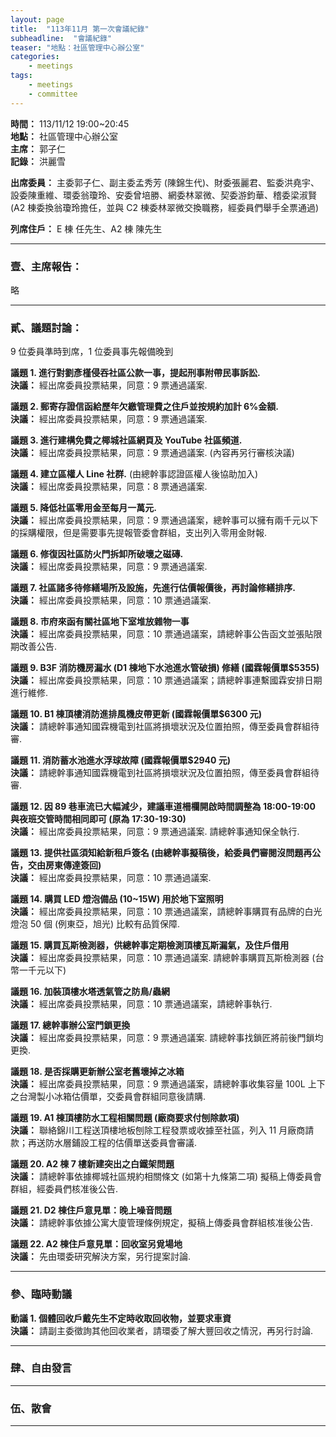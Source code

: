 ```yaml
---
layout: page
title:  "113年11月 第一次會議紀錄"
subheadline:  "會議紀錄"
teaser: "地點：社區管理中心辦公室"
categories:
    - meetings
tags:
    - meetings
    - committee
---
```


**時間：** 113/11/12 19:00~20:45<br>
**地點：** 社區管理中心辦公室<br>
**主席：** 郭子仁<br>
**記錄：** 洪麗雪<br>

**出席委員：** 主委郭子仁、副主委孟秀芳 (陳錦生代)、財委張麗君、監委洪堯宇、設委陳重維、環委翁瓊玲、安委曾培勝、網委林翠微、契委游鈞華、稽委梁淑賢
(A2 棟委換翁瓊玲擔任，並與 C2 棟委林翠微交換職務，經委員們舉手全票通過)<br>

**列席住戶：** E 棟 任先生、A2 棟 陳先生<br>

---

### 壹、主席報告：
略

---

### 貳、議題討論：
9 位委員準時到席，1 位委員事先報備晚到

**議題 1. 進行對劉彥槿侵吞社區公款一事，提起刑事附帶民事訴訟.** <br>
**決議：** 經出席委員投票結果，同意：9 票通過議案.<br>

**議題 2. 郵寄存證信函給歷年欠繳管理費之住戶並按規約加計 6%金額.** <br>
**決議：** 經出席委員投票結果，同意：9 票通過議案.<br>

**議題 3. 進行建構免費之椰城社區網頁及 YouTube 社區頻道.** <br>
**決議：** 經出席委員投票結果，同意：9 票通過議案. (內容再另行審核決議)<br>

**議題 4. 建立區權人 Line 社群.** (由總幹事認證區權人後協助加入) <br>
**決議：** 經出席委員投票結果，同意：8 票通過議案.<br>

**議題 5. 降低社區零用金至每月一萬元.** <br>
**決議：** 經出席委員投票結果，同意：9 票通過議案，總幹事可以擁有兩千元以下的採購權限，但是需要事先提報管委會群組，支出列入零用金財報.<br>

**議題 6. 修復因社區防火門拆卸所破壞之磁磚.** <br>
**決議：** 經出席委員投票結果，同意：9 票通過議案. <br>

**議題 7. 社區諸多待修繕場所及設施，先進行估價報價後，再討論修繕排序.** <br>
**決議：** 經出席委員投票結果，同意：10 票通過議案.<br>

**議題 8. 市府來函有關社區地下室堆放雜物一事** <br>
**決議：** 經出席委員投票結果，同意：10 票通過議案，請總幹事公告函文並張貼限期改善公告.<br>

**議題 9. B3F 消防機房漏水 (D1 棟地下水池進水管破損) 修繕 (國霖報價單$5355)** <br>
**決議：** 經出席委員投票結果，同意：10 票通過議案；請總幹事連繫國霖安排日期進行維修. <br>

**議題 10. B1 棟頂樓消防進排風機皮帶更新 (國霖報價單$6300 元)** <br>
**決議：** 請總幹事通知國霖機電到社區將損壞狀況及位置拍照，傳至委員會群組待審. <br>

**議題 11. 消防蓄水池進水浮球故障 (國霖報價單$2940 元)** <br>
**決議：** 請總幹事通知國霖機電到社區將損壞狀況及位置拍照，傳至委員會群組待審.<br>

**議題 12. 因 89 巷車流已大幅減少，建議車道柵欄開啟時間調整為 18:00-19:00 與夜班交管時間相同即可 (原為 17:30-19:30)** <br>
**決議：** 經出席委員投票結果，同意：9 票通過議案. 請總幹事通知保全執行.<br>

**議題 13. 提供社區須知給新租戶簽名 (由總幹事擬稿後，給委員們審閱沒問題再公告，交由房東傳達簽回)** <br>
**決議：** 經出席委員投票結果，同意：10 票通過議案.<br>

**議題 14. 購買 LED 燈泡備品 (10~15W) 用於地下室照明** <br>
**決議：** 經出席委員投票結果，同意：10 票通過議案，請總幹事購買有品牌的白光燈泡 50 個 (例東亞，旭光) 比較有品質保障.<br>

**議題 15. 購買瓦斯檢測器，供總幹事定期檢測頂樓瓦斯漏氣，及住戶借用** <br>
**決議：** 經出席委員投票結果，同意：10 票通過議案. 請總幹事購買瓦斯檢測器 (台幣一千元以下)<br>

**議題 16. 加裝頂樓水塔透氣管之防鳥/蟲網** <br>
**決議：** 經出席委員投票結果，同意：10 票通過議案，請總幹事執行.<br>

**議題 17. 總幹事辦公室門鎖更換** <br>
**決議：** 經出席委員投票結果，同意：9 票通過議案. 請總幹事找鎖匠將前後門鎖均更換.<br>

**議題 18. 是否採購更新辦公室老舊壞掉之冰箱** <br>
**決議：** 經出席委員投票結果，同意：9 票通過議案，請總幹事收集容量 100L 上下之台灣製小冰箱估價單，交委員會群組同意後請購.<br>

**議題 19. A1 棟頂樓防水工程相關問題 (廠商要求付刨除款項)** <br>
**決議：** 聯絡錦川工程送頂樓地板刨除工程發票或收據至社區，列入 11 月廠商請款；再送防水層鋪設工程的估價單送委員會審議.<br>

**議題 20. A2 棟 7 樓新建突出之白鐵架問題** <br>
**決議：** 請總幹事依據椰城社區規約相關條文 (如第十九條第二項) 擬稿上傳委員會群組，經委員們核准後公告.<br>

**議題 21. D2 棟住戶意見單：晚上噪音問題** <br>
**決議：** 請總幹事依據公寓大廈管理條例規定，擬稿上傳委員會群組核准後公告.<br>

**議題 22. A2 棟住戶意見單：回收室另覓場地** <br>
**決議：** 先由環委研究解決方案，另行提案討論.<br>

---

### 參、臨時動議

**動議 1. 個體回收戶戴先生不定時收取回收物，並要求車資** <br>
**決議：** 請副主委徵詢其他回收業者，請環委了解大豐回收之情況，再另行討論.<br>

---

### 肆、自由發言

---

### 伍、散會

---
